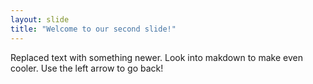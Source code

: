 ```yaml
---
layout: slide
title: "Welcome to our second slide!"
---
```

Replaced text with something newer. Look into makdown to make even cooler.
Use the left arrow to go back!

